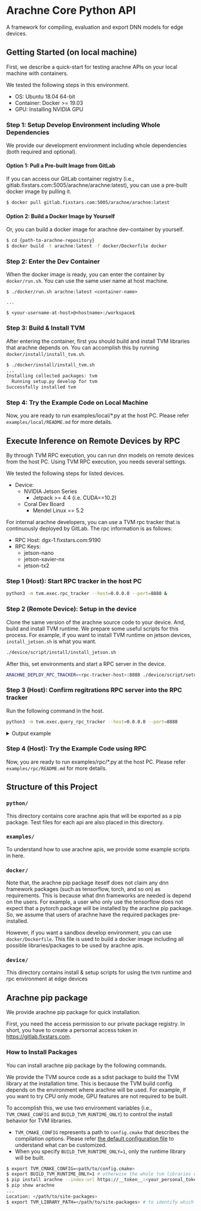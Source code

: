 # Arachne Core Python API

A framework for compiling, evaluation and export DNN models for edge devices.

## Getting Started (on local machine)

First, we describe a quick-start for testing arachne APIs on your local machine with containers.

We tested the following steps in this environment.
* OS: Ubuntu 18.04 64-bit
* Container: Docker >= 19.03
* GPU: Installing NVIDIA GPU


### Step 1: Setup Develop Environment including Whole Dependencies

We provide our development environment including whole dependencies (both required and optional).

#### Option 1: Pull a Pre-built Image from GitLab
If you can access our GitLab container registry (i.e., gitlab.fixstars.com:5005/arachne/arachne:latest), you can use a pre-built docker image by pulling it.

```sh
$ docker pull gitlab.fixstars.com:5005/arachne/arachne:latest
```

#### Option 2: Build a Docker Image by Yourself
Or, you can build a docker image for arachne dev-container by yourself.

```sh
$ cd {path-to-arachne-repository}
$ docker build -t arachne:latest -f docker/Dockerfile docker
```

### Step 2: Enter the Dev Container

When the docker image is ready, you can enter the container by `docker/run.sh`. You can use the same user name at host machine.

```
$ ./docker/run.sh arachne:latest <container-name>

...

$ <your-username-at-host>@<hostname>:/workspace$
```

### Step 3: Build & Install TVM
After entering the container, first you should build and install  TVM libraries that arachne depends on.
You can accomplish this by running `docker/install/install_tvm.sh`.

```sh
$ ./docker/install/install_tvm.sh
...
Installing collected packages: tvm
  Running setup.py develop for tvm
Successfully installed tvm
```

### Step 4: Try the Example Code on Local Machine

Now, you are ready to run examples/local/*.py at the host PC.
Please refer `examples/local/README.md` for more details.


## Execute Inference on Remote Devices by RPC

By through TVM RPC execution, you can run dnn models on remote devices from the host PC.
Using TVM RPC execution, you needs several settings.

We tested the following steps for listed devices.
* Device:
    * NVIDIA Jetson Series
      * Jetpack >= 4.4 (i.e. CUDA==10.2)
    * Coral Dev Board
      * Mendel Linux == 5.2

For internal arachne developers, you can use a TVM rpc tracker that is continuously deployed by GitLab.
The rpc information is as follows:
* RPC Host: dgx-1.fixstars.com:9190
* RPC Keys:
  * jetson-nano
  * jetson-xavier-nx
  * jetson-tx2

### Step 1 (Host): Start RPC tracker in the host PC
```sh
python3 -m tvm.exec.rpc_tracker --host=0.0.0.0 --port=8888 &
```

### Step 2 (Remote Device): Setup in the device
Clone the same version of the arachne source code to your device.
And, build and install TVM runtime.
We prepare some useful scripts for this process.
For example, if you want to install TVM runtime on jetson devices, `install_jetson.sh` is what you want.

```sh
./device/script/install/install_jetson.sh
```

After this, set environments and start a RPC server in the device.
```sh
ARACHNE_DEPLOY_RPC_TRACKER=<rpc-tracker-host>:8888 ./device/script/setup/setup_jetson_nano.sh
```

### Step 3 (Host): Confirm regitrations RPC server into the RPC tracker

Run the following command in the host.

```sh
python3 -m tvm.exec.query_rpc_tracker --host=0.0.0.0 --port=8888
```

<details>
<summary>Output example</summary>

```
Tracker address 0.0.0.0:8888

Server List
----------------------------
server-address  key
----------------------------
${device-ip-address}:xxxx    server:${key-name}
----------------------------

Queue Status
----------------------------------------
key                total  free  pending
----------------------------------------
jetson-nano           1      1        0
----------------------------------------
```
</details>

### Step 4 (Host): Try the Example Code using RPC

Now, you are ready to run examples/rpc/*.py at the host PC.
Please refer `examples/rpc/README.md` for more details.


## Structure of this Project

### `python/`
This directory contains core arachne apis that will be exported as a pip package.
Test files for each api are also placed in this directory.

### `examples/`
To understand how to use arachne apis, we provide some example scripts in here.

### `docker/`

Note that, the arachne pip package iteself does not claim any dnn framework packages (such as tensorflow, torch, and so on) as requirements.
This is because what dnn frameworks are needed is depend on the users.
For example, a user who only use the tensorflow does not expect that a pytorch package will be installed by the arachne pip package.
So, we assume that users of arachne have the required packages pre-installed.

However, if you want a sandbox develop environment, you can use `docker/Dockerfile`.
This file is used to build a docker image including all possible libraries/packages to be used by arachne apis.

### `device/`

This directory contains install & setup scripts for using the tvm runtime and rpc environment at edge devices


## Arachne pip package
We provide arachne pip package for quick installation.

First, you need the access permission to our private package registry.
In short, you have to create a persornal access token in https://gitlab.fixstars.com.

### How to Install Packages

You can install arachne pip package by the following commands.

We provide the TVM source code as a sdist package to build the TVM library at the installation time.
This is because the TVM build config depends on the environment where arachne will be used.
For example, if you want to try CPU only mode, GPU features are not required to be built.

To accomplish this, we use two environment variables (i.e., `TVM_CMAKE_CONFIG` and `BUILD_TVM_RUNTIME_ONLY`) to control the install behavior for TVM libraries.
+ `TVM_CMAKE_CONFIG` represents a path to `config.cmake` that describes the compilation options.
Please refer [the default configuration file](https://github.com/apache/tvm/blob/main/cmake/config.cmake) to understand what can be customized.
+ When you specify `BUILD_TVM_RUNTIME_ONLY=1`, only the runtime library will be built.

```sh
$ export TVM_CMAKE_CONFIG=<path/to/config.cmake>
$ export BUILD_TVM_RUNTIME_ONLY=1 # otherwise the whole tvm libraries will be built.
$ pip install arachne --index-url https://__token__:<your_personal_token>@gitlab.fixstars.com/api/v4/projects/1757/packages/pypi/simple
$ pip show arachne
...
Location: </path/to/site-packages>
$ export TVM_LIBRARY_PATH=</path/to/site-packages> # to identify which tvm library should be used
```
